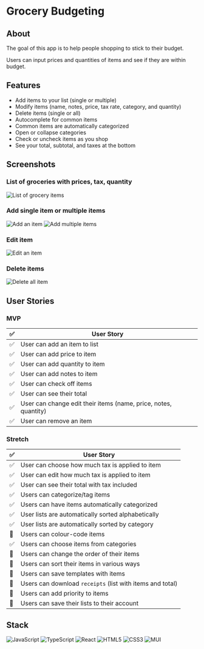 # Grocery Budgeting

## About
The goal of this app is to help people shopping to stick to their budget.

Users can input prices and quantities of items and see if they are within budget.

## Features
- Add items to your list (single or multiple)
- Modify items (name, notes, price, tax rate, category, and quantity)
- Delete items (single or all)
- Autocomplete for common items 
- Common items are automatically categorized
- Open or collapse categories
- Check or uncheck items as you shop
- See your total, subtotal, and taxes at the bottom

## Screenshots
### List of groceries with prices, tax, quantity
![List of grocery items](./public/screenshots/screenshot-list.png)

### Add single item or multiple items
![Add an item](./public/screenshots/screenshot-addsingle.png)
![Add multiple items](./public/screenshots/screenshot-addmulti.png)

### Edit item
![Edit an item](./public/screenshots/screenshot-edit.png)

### Delete items
![Delete all item](./public/screenshots/screenshot-deleteall.png)

## User Stories
### MVP
| :white_check_mark: | User Story |
| --- | --- |
| :white_check_mark: | User can add an item to list |
| :white_check_mark: | User can add price to item |
| :white_check_mark: | User can add quantity to item |
| :white_check_mark: | User can add notes to item |
| :white_check_mark: | User can check off items |
| :white_check_mark: | User can see their total |
| :white_check_mark: | User can change edit their items (name, price, notes, quantity) |
| :white_check_mark: | User can remove an item |

### Stretch
| :white_check_mark: | User Story |
| --- | --- |
| :white_check_mark: | User can choose how much tax is applied to item |
| :white_check_mark: | User can edit how much tax is applied to item |
| :white_check_mark: | User can see their total with tax included|
| :white_check_mark: | Users can categorize/tag items |
| :white_check_mark: | Users can have items automatically categorized |
| :white_check_mark: | User lists are automatically sorted alphabetically |
| :white_check_mark: | User lists are automatically sorted by category |
| :black_square_button: | Users can colour-code items |
| :white_check_mark: | Users can choose items from categories |
| :black_square_button: | Users can change the order of their items |
| :black_square_button: | Users can sort their items in various ways |
| :black_square_button: | Users can save templates with items |
| :black_square_button: | Users can download `receipts` (list with items and total) |
| :black_square_button: | Users can add priority to items |
| :black_square_button: | Users can save their lists to their account |

## Stack
![JavaScript](https://img.shields.io/badge/javascript-%23323330.svg?style=for-the-badge&logo=javascript&logoColor=%23F7DF1E)
![TypeScript](https://img.shields.io/badge/typescript-%23007ACC.svg?style=for-the-badge&logo=typescript&logoColor=white)
![React](https://img.shields.io/badge/react-%2320232a.svg?style=for-the-badge&logo=react&logoColor=%2361DAFB)
![HTML5](https://img.shields.io/badge/html5-%23E34F26.svg?style=for-the-badge&logo=html5&logoColor=white)
![CSS3](https://img.shields.io/badge/css3-%231572B6.svg?style=for-the-badge&logo=css3&logoColor=white)
![MUI](https://img.shields.io/badge/MUI-%230081CB.svg?style=for-the-badge&logo=mui&logoColor=white)